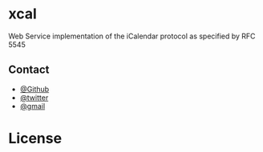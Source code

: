 xcal
====

Web Service implementation of the iCalendar protocol as specified by RFC 5545










Contact
-------
* [@Github](https://github.com/reexmonkey/)
* [@twitter](https://twitter.com/ngwanemk)
* [@gmail](ngwanemk@gmail.com)


License
=======
